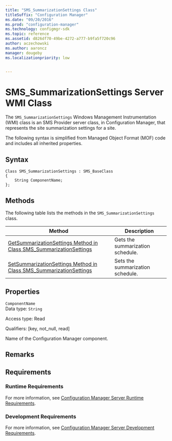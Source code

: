 ```yaml
---
title: "SMS_SummarizationSettings Class"
titleSuffix: "Configuration Manager"
ms.date: "09/20/2016"
ms.prod: "configuration-manager"
ms.technology: configmgr-sdk
ms.topic: reference
ms.assetid: d826df70-49be-4272-a777-b9fa5f720c96
author: aczechowski
ms.author: aaroncz
manager: dougebyms.localizationpriority: low


---
```

# SMS_SummarizationSettings Server WMI Class
The `SMS_SummarizationSettings` Windows Management Instrumentation (WMI) class is an SMS Provider server class, in Configuration Manager, that represents the site summarization settings for a site.  

 The following syntax is simplified from Managed Object Format (MOF) code and includes all inherited properties.  

## Syntax  

```  
Class SMS_SummarizationSettings : SMS_BaseClass  
{  
    String ComponentName;  
};  
```  

## Methods  
 The following table lists the methods in the `SMS_SummarizationSettings` class.  

|Method|Description|  
|------------|-----------------|  
|[GetSummarizationSettings Method in Class SMS_SummarizationSettings](../../../../../develop/reference/core/servers/manage/getsummarizationsettings-method-in-class-sms_summarizationsettings.md)|Gets the summarization schedule.|  
|[SetSummarizationSettings Method in Class SMS_SummarizationSettings](../../../../../develop/reference/core/servers/manage/setsummarizationsettings-method-in-class-sms_summarizationsettings.md)|Sets the summarization schedule.|  

## Properties  
 `ComponentName`  
 Data type: `String`  

 Access type: Read  

 Qualifiers: [key, not_null, read]  

 Name of the Configuration Manager component.  

## Remarks  

## Requirements  

### Runtime Requirements  
 For more information, see [Configuration Manager Server Runtime Requirements](../../../../../develop/core/reqs/server-runtime-requirements.md).  

### Development Requirements  
 For more information, see [Configuration Manager Server Development Requirements](../../../../../develop/core/reqs/server-development-requirements.md).  
